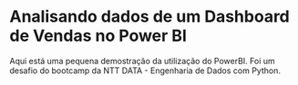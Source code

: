 # Analisando dados de um Dashboard de Vendas no Power BI

Aqui está uma pequena demostração da utilização do PowerBI. Foi um desafio do bootcamp da NTT DATA - Engenharia de Dados com Python.

